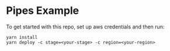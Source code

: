 # Pipes Example

To get started with this repo, set up aws credentials and then run:

`yarn install` \
`yarn deploy -c stage=<your-stage> -c region=<your-region>`

